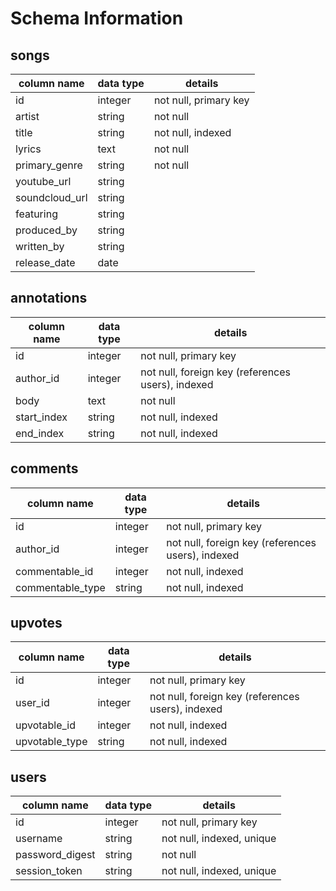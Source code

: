 # Schema Information

## songs
column name | data type | details
------------|-----------|-----------------------
id          | integer   | not null, primary key
artist      | string    | not null
title       | string    | not null, indexed
lyrics      | text      | not null
primary_genre  | string | not null
youtube_url    | string |
soundcloud_url | string |
featuring      | string |
produced_by    | string |
written_by     | string |
release_date   | date   |


## annotations
column name | data type | details
------------|-----------|-----------------------
id          | integer   | not null, primary key
author_id   | integer   | not null, foreign key (references users), indexed
body        | text      | not null
start_index | string    | not null, indexed
end_index   | string    | not null, indexed


## comments
column name | data type | details
------------|-----------|-----------------------
id          | integer   | not null, primary key
author_id   | integer   | not null, foreign key (references users), indexed
commentable_id    | integer  | not null, indexed
commentable_type  | string   | not null, indexed


## upvotes
column name | data type | details
------------|-----------|-----------------------
id          | integer   | not null, primary key
user_id     | integer   | not null, foreign key (references users), indexed
upvotable_id| integer   | not null, indexed
upvotable_type| string   | not null, indexed


## users
column name     | data type | details
----------------|-----------|-----------------------
id              | integer   | not null, primary key
username        | string    | not null, indexed, unique
password_digest | string    | not null
session_token   | string    | not null, indexed, unique
